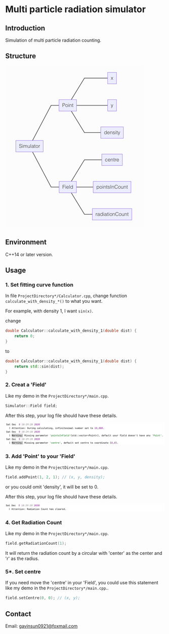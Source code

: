 # Multi particle radiation simulator

## Introduction

Simulation of multi particle radiation counting.

## Structure
![structure.png](img/structure.png)

## Environment

C++14 or later version.

## Usage

### 1. Set fitting curve function

In file `ProjectDirectory*/Calculator.cpp`, change function `calculate_with_density_*()` to what you want.

For example, with density 1, I want `sin(x)`.

change
```C++
double Calculator::calculate_with_density_1(double dist) {
    return 0;
}
```
to
```C++
double Calculator::calculate_with_density_1(double dist) {
    return std::sin(dist);
}
```

### 2. Creat a 'Field'

Like my demo in the `ProjectDirectory*/main.cpp`.

```C++
Simulator::Field field;
```

After this step, your log file should have these details.

![log.png](img/log1.png)

### 3. Add 'Point' to your 'Field'

Like my demo in the `ProjectDirectory*/main.cpp`.

```C++
field.addPoint(1, 2, 1); // (x, y, density);
```
or you could omit 'density', it will be set to 0.

After this step, your log file should have these details.

![log.png](img/log2.png)

### 4. Get Radiation Count

Like my demo in the `ProjectDirectory*/main.cpp`.

```C++
field.getRadiationCount(1);
```
It will return the radiation count by a circular with 'center' as the center and 'r' as the radius.

### 5*. Set centre

If you need move the 'centre' in your 'Field', you could use this statement like my demo in the `ProjectDirectory*/main.cpp`..

```C++
field.setCentre(0, 0); // (x, y);
```

## Contact
Email: [gavinsun0921@foxmail.com](gavinsun0921@foxmail.com)